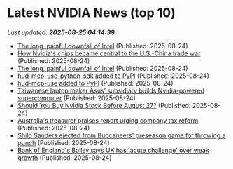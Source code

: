 # Latest NVIDIA News (top 10)
_Last updated: **2025-08-25 04:14:39**_

- [The long, painful downfall of Intel](https://indianexpress.com/article/technology/tech-news-technology/the-long-painful-downfall-of-intel-10207917/) (Published: 2025-08-24)
- [How Nvidia's chips became central to the U.S.-China trade war](https://economictimes.indiatimes.com/news/international/business/how-nvidias-chips-became-central-to-the-u-s-china-trade-war/articleshow/123480170.cms) (Published: 2025-08-24)
- [The long, painful downfall of Intel](https://economictimes.indiatimes.com/news/international/business/the-long-painful-downfall-of-intel/articleshow/123480130.cms) (Published: 2025-08-24)
- [hud-mcp-use-python-sdk added to PyPI](https://pypi.org/project/hud-mcp-use-python-sdk/) (Published: 2025-08-24)
- [hud-mcp-use added to PyPI](https://pypi.org/project/hud-mcp-use/) (Published: 2025-08-24)
- [Taiwanese laptop maker Asus’ subsidiary builds Nvidia-powered supercomputer](https://biztoc.com/x/49ea6e441f658cfe) (Published: 2025-08-24)
- [Should You Buy Nvidia Stock Before August 27?](https://biztoc.com/x/eb89cfc44b7bbeef) (Published: 2025-08-24)
- [Australia's treasurer praises report urging company tax reform](https://biztoc.com/x/a49eafc3942e7531) (Published: 2025-08-24)
- [Shilo Sanders ejected from Buccaneers' preseason game for throwing a punch](https://biztoc.com/x/eb95f31ef7d71603) (Published: 2025-08-24)
- [Bank of England's Bailey says UK has 'acute challenge' over weak growth](https://biztoc.com/x/179841c00b9f9893) (Published: 2025-08-24)
